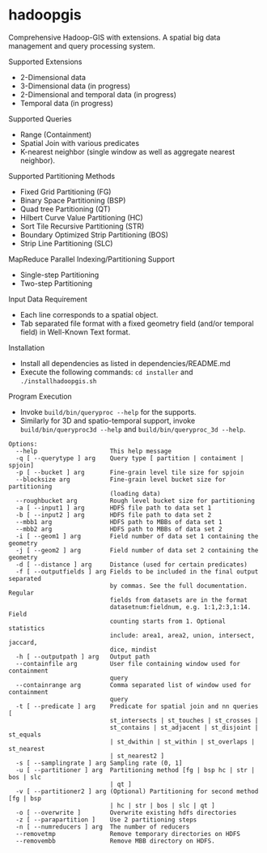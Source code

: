 # hadoopgis
Comprehensive Hadoop-GIS with extensions.
A spatial big data management and query processing system.

Supported Extensions
- 2-Dimensional data
- 3-Dimensional data (in progress)
- 2-Dimensional and temporal data (in progress)
- Temporal data (in progress)

Supported Queries
- Range (Containment)
- Spatial Join with various predicates
- K-nearest neighbor (single window as well as aggregate nearest neighbor).

Supported Partitioning Methods
- Fixed Grid Partitioning (FG)
- Binary Space Partitioning (BSP)
- Quad tree Partitioning (QT)
- Hilbert Curve Value Partitioning (HC)
- Sort Tile Recursive Partitioning (STR)
- Boundary Optimized Strip Partitioning (BOS)
- Strip Line Partitioning (SLC)

MapReduce Parallel Indexing/Partitioning Support
- Single-step Partitioning
- Two-step Partitioning

Input Data Requirement
- Each line corresponds to a spatial object.
- Tab separated file format with a fixed geometry field (and/or temporal field) in Well-Known Text format.

Installation
- Install all dependencies as listed in dependencies/README.md
- Execute the following commands: `cd installer` and  `./installhadoopgis.sh` 

Program Execution
- Invoke `build/bin/queryproc --help` for the supports. 
- Similarly for 3D and spatio-temporal support, invoke `build/bin/queryproc3d --help` and `build/bin/queryproc_3d --help`.

```
Options:
  --help                    This help message
  -q [ --querytype ] arg    Query type [ partition | contaiment | spjoin]
  -p [ --bucket ] arg       Fine-grain level tile size for spjoin
  --blocksize arg           Fine-grain level bucket size for partitioning
                            (loading data)
  --roughbucket arg         Rough level bucket size for partitioning
  -a [ --input1 ] arg       HDFS file path to data set 1
  -b [ --input2 ] arg       HDFS file path to data set 2
  --mbb1 arg                HDFS path to MBBs of data set 1
  --mbb2 arg                HDFS path to MBBs of data set 2
  -i [ --geom1 ] arg        Field number of data set 1 containing the geometry
  -j [ --geom2 ] arg        Field number of data set 2 containing the geometry
  -d [ --distance ] arg     Distance (used for certain predicates)
  -f [ --outputfields ] arg Fields to be included in the final output separated
                            by commas. See the full documentation. Regular
                            fields from datasets are in the format
                            datasetnum:fieldnum, e.g. 1:1,2:3,1:14. Field
                            counting starts from 1. Optional statistics
                            include: area1, area2, union, intersect, jaccard,
                            dice, mindist
  -h [ --outputpath ] arg   Output path
  --containfile arg         User file containing window used for containment
                            query
  --containrange arg        Comma separated list of window used for containment
                            query
  -t [ --predicate ] arg    Predicate for spatial join and nn queries [
                            st_intersects | st_touches | st_crosses |
                            st_contains | st_adjacent | st_disjoint | st_equals
                            | st_dwithin | st_within | st_overlaps | st_nearest
                            | st_nearest2 ]
  -s [ --samplingrate ] arg Sampling rate (0, 1]
  -u [ --partitioner ] arg  Partitioning method [fg | bsp hc | str | bos | slc
                            | qt ]
  -v [ --partitioner2 ] arg (Optional) Partitioning for second method [fg | bsp
                            | hc | str | bos | slc | qt ]
  -o [ --overwrite ]        Overwrite existing hdfs directories
  -z [ --parapartition ]    Use 2 partitioning steps
  -n [ --numreducers ] arg  The number of reducers
  --removetmp               Remove temporary directories on HDFS
  --removembb               Remove MBB directory on HDFS.
```

